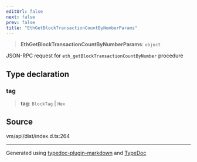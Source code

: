 ```yaml
---
editUrl: false
next: false
prev: false
title: "EthGetBlockTransactionCountByNumberParams"
---
```


> **EthGetBlockTransactionCountByNumberParams**: `object`

JSON-RPC request for `eth_getBlockTransactionCountByNumber` procedure

## Type declaration

### tag

> **tag**: `BlockTag` \| `Hex`

## Source

vm/api/dist/index.d.ts:264

***
Generated using [typedoc-plugin-markdown](https://www.npmjs.com/package/typedoc-plugin-markdown) and [TypeDoc](https://typedoc.org/)
